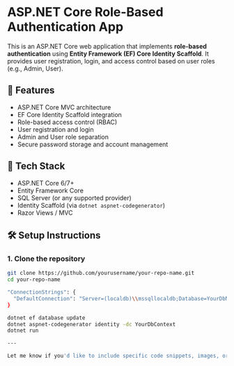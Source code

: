 # ASP.NET Core Role-Based Authentication App

This is an ASP.NET Core web application that implements **role-based authentication** using **Entity Framework (EF) Core Identity Scaffold**. It provides user registration, login, and access control based on user roles (e.g., Admin, User).

## 🚀 Features

- ASP.NET Core MVC architecture
- EF Core Identity Scaffold integration
- Role-based access control (RBAC)
- User registration and login
- Admin and User role separation
- Secure password storage and account management

## 🔧 Tech Stack

- ASP.NET Core 6/7+
- Entity Framework Core
- SQL Server (or any supported provider)
- Identity Scaffold (via `dotnet aspnet-codegenerator`)
- Razor Views / MVC

## 🛠️ Setup Instructions

### 1. Clone the repository

```bash
git clone https://github.com/yourusername/your-repo-name.git
cd your-repo-name

"ConnectionStrings": {
  "DefaultConnection": "Server=(localdb)\\mssqllocaldb;Database=YourDbName;Trusted_Connection=True;"
}

dotnet ef database update
dotnet aspnet-codegenerator identity -dc YourDbContext
dotnet run

---

Let me know if you'd like to include specific code snippets, images, or if your project also includes APIs, a frontend (React, Blazor, etc.), or deployment instructions.

